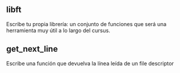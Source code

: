 ##	libft
Escribe tu propia librería: un conjunto de funciones que será una herramienta muy útil a lo largo del cursus.
##	get_next_line
Escribe una función que devuelva la línea leída de
un file descriptor
